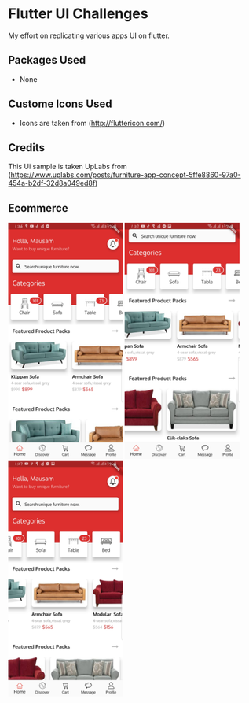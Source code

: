 # Flutter UI Challenges
My effort on replicating various apps UI on flutter.


## Packages Used
- None

## Custome Icons Used
- Icons are taken from (http://fluttericon.com/)

## Credits
This Ui sample is taken UpLabs from (https://www.uplabs.com/posts/furniture-app-concept-5ffe8860-97a0-454a-b2df-32d8a049ed8f)

## Ecommerce
 <img height="480px" src="screenshots/one.jpg">      <img height="480px" src="screenshots/two.jpg">   <img height="480px" src="screenshots/three.jpg">